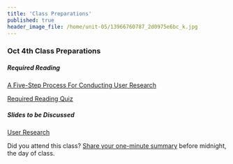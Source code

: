 ```yaml
---
title: 'Class Preparations'
published: true
header_image_file: /home/unit-05/13966760787_2d0975e6bc_k.jpg
---
```


### Oct 4th Class Preparations

##### Required Reading
[A Five-Step Process For Conducting User Research](http://www.smashingmagazine.com/2013/09/5-step-process-conducting-user-research/)

[Required Reading Quiz](http://demo.hibbittsdesign.org/grav-course-hub-moodle/embedded-home/chromeless:true?classes=btn,btn-primary)

##### Slides to be Discussed
[User Research](https://www.swipe.to/9967fp)

Did you attend this class? [Share your one-minute summary](http://demo.hibbittsdesign.org/grav-course-hub-moodle/embedded-home/chromeless:true) before midnight, the day of class.

